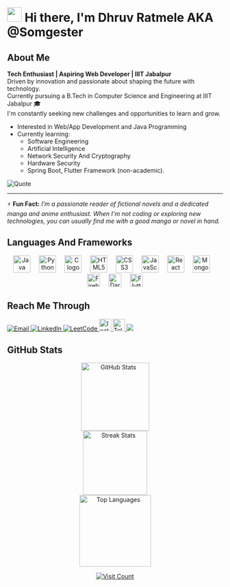 # <img src="https://media.giphy.com/media/hvRJCLFzcasrR4ia7z/giphy.gif" width="34px"> Hi there, I'm Dhruv Ratmele AKA @Somgester

## About Me
**Tech Enthusiast | Aspiring Web Developer | IIIT Jabalpur**  
Driven by innovation and passionate about shaping the future with technology.  
Currently pursuing a B.Tech in Computer Science and Engineering at IIIT Jabalpur 🎓  
I'm constantly seeking new challenges and opportunities to learn and grow.
<br/>
- Interested in Web/App Development and Java Programming
- Currently learning:
    - Software Engineering
    - Artificial Intelligence
    - Network Security And Cryptography
    - Hardware Security
  - Spring Boot, Flutter Framework (non-academic).

![Quote](https://quotes-github-readme.vercel.app/api?type=horizontal&theme=tokyonight)
<br/>
<hr>
⚡ <b>Fun Fact:</b> <i>I’m a passionate reader of fictional novels and a dedicated manga and anime enthusiast.
      When I'm not coding or exploring new technologies, you can usually find me with a good manga or novel in hand.</i>

## Languages And Frameworks

<div align="center">
  <img src="https://cdn.jsdelivr.net/gh/devicons/devicon/icons/java/java-original.svg" height="40" alt="Java logo" />
  <img width="12" />
  <img src="https://cdn.jsdelivr.net/gh/devicons/devicon/icons/python/python-original.svg" height="40" alt="Python logo" />
  <img width="12" />
  <img src="https://cdn.jsdelivr.net/gh/devicons/devicon/icons/c/c-original.svg" height="40" alt="C logo" />
  <img width="12" />
  <img src="https://cdn.jsdelivr.net/gh/devicons/devicon/icons/html5/html5-original.svg" height="40" alt="HTML5 logo" />
  <img width="12" />
  <img src="https://cdn.jsdelivr.net/gh/devicons/devicon/icons/css3/css3-original.svg" height="40" alt="CSS3 logo" />
  <img width="12" />
  <img src="https://cdn.jsdelivr.net/gh/devicons/devicon/icons/javascript/javascript-original.svg" height="40" alt="JavaScript logo" />
  <img width="12" />
  <img src="https://cdn.jsdelivr.net/gh/devicons/devicon/icons/react/react-original.svg" height="40" alt="React logo" />
  <img width="12" />
  <img src="https://cdn.jsdelivr.net/gh/devicons/devicon/icons/mongodb/mongodb-original.svg" height="40" alt="MongoDB logo" />
  <img width="12" />
  <img src="https://cdn.jsdelivr.net/gh/devicons/devicon/icons/firebase/firebase-plain.svg" height="30" alt="Firebase logo" />
  <img width="12"/>
  <img src="https://cdn.jsdelivr.net/gh/devicons/devicon/icons/dart/dart-original.svg" height="30" alt="Dart" />
  <img width="12"/>
  <img src="https://cdn.jsdelivr.net/gh/devicons/devicon/icons/flutter/flutter-original.svg" height="30" alt="Flutter" />
</div>

## Reach Me Through
<a href="mailto:dhruvratmele13@gmail.com">
        <img class="badge" src="https://img.shields.io/badge/-Email-red?style=for-the-badge&logo=gmail&logoColor=white" alt="Email" />
    </a>
    <a href="https://www.linkedin.com/in/dhruv-ratmele-8bb167259">
        <img class="badge" src="https://img.shields.io/badge/-LinkedIn-blue?style=for-the-badge&logo=linkedin&logoColor=white" alt="LinkedIn" />
    </a>
    <a href="https://leetcode.com/somgester13/">
        <img class="badge" src="https://img.shields.io/badge/-LeetCode-FFA116?style=for-the-badge&logo=leetcode&logoColor=white" alt="LeetCode" />
    </a>
    <a href="https://www.instagram.com/dhuwuvufff/">
        <img class="badge" src="https://img.shields.io/static/v1?message=Instagram&logo=instagram&label=&color=E4405F&logoColor=white&labelColor=&style=for-the-badge" alt="Instagram" height="28" />
    </a>
    <a href="https://t.me/somgester">
        <img class="badge" src="https://img.shields.io/badge/-telegram-blue?style=for-the-badge&logo=telegram&logoColor=white" alt="Telegram" height="28" />
    </a>
    <a href="http://discord.com/users/somgester">
        <img class="badge" src="https://img.shields.io/badge/-discord-purple?style=for-the-badge&logo=discord&logoColor=white" />
    </a>


## GitHub Stats

<div align="center">
  <img src="https://github-readme-stats.vercel.app/api?username=Somgester&hide_title=false&hide_rank=false&show_icons=true&include_all_commits=true&count_private=true&disable_animations=false&theme=react&locale=en&hide_border=true" height="159" alt="GitHub Stats" />
  <br />
  <img src="https://streak-stats.demolab.com?user=Somgester&locale=en&mode=daily&theme=react&hide_border=true&border_radius=5" height="150" alt="Streak Stats" />
  <br />
  <img src="https://github-readme-stats.vercel.app/api/top-langs?username=Somgester&locale=en&hide_title=false&layout=compact&card_width=380&langs_count=5&theme=react&hide_border=true" height="167" alt="Top Languages" />
</div>

  <p align="center">
  <a href="https://visitcount.itsvg.in">
    <img src="https://visitcount.itsvg.in/api?id=Somgester&icon=2&color=1" alt="Visit Count">
  </a>
</p>
  <br/>
